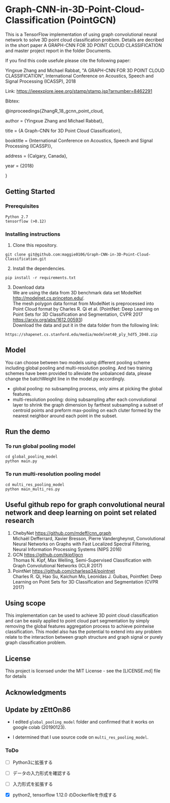 # Graph-CNN-in-3D-Point-Cloud-Classification (PointGCN)

This is a TensorFlow implementation of using graph convolutional neural network to solve 3D point cloud classification problem. Details are decribed in the short paper A GRAPH-CNN FOR 3D POINT CLOUD CLASSIFICATION and master project report in the folder Documents.

If you find this code usefule please cite the following paper:

Yingxue Zhang and Michael Rabbat, "A GRAPH-CNN FOR 3D POINT CLOUD CLASSIFICATION", International Conference on Acoustics, Speech and Signal Processing (ICASSP), 2018

Link: https://ieeexplore.ieee.org/stamp/stamp.jsp?arnumber=8462291

Bibtex:

@inproceedings{ZhangR_18_gcnn_point_cloud,

  author    = {Yingxue Zhang and
               Michael Rabbat},

  title     = {A Graph-CNN for 3D Point Cloud Classification},

  booktitle = {International Conference on Acoustics, Speech and Signal
               Processing (ICASSP)},

address = {Calgary, Canada},

  year      = {2018}

}



## Getting Started
### Prerequisites
```
Python 2.7
tensorflow (>0.12)
```
### Installing instructions

1. Clone this repository.

```
git clone git@github.com:maggie0106/Graph-CNN-in-3D-Point-Cloud-Classification.git
```
2. Install the dependencies.

```
pip install -r requirements.txt
```
3. Download data       
We are using the data from 3D benchmark data set ModelNet http://modelnet.cs.princeton.edu/.     
The mesh polygon data format from ModelNet is preprocessed into Point Cloud format by  Charles R. Qi et al. (PointNet: Deep Learning on Point Sets for 3D Classification and Segmentation, CVPR 2017 https://arxiv.org/abs/1612.00593)   
Download the data and put it in the data folder from the following link:
```
https://shapenet.cs.stanford.edu/media/modelnet40_ply_hdf5_2048.zip
```
## Model
You can choose between two models using different pooling scheme including global pooling and multi-resolution pooling. And two training schemes have been provided to alleviate the unbalanced data, please change the batchWeight line in the model.py accordingly.
* global pooling: no subsampling process, only aims at picking the global features.
* multi-resolution pooling: doing subsampling after each convolutional layer to shrink the graph dimension by farthest subsampling a subset of centroid points and preform max-pooling on each cluter formed by the nearest neighbor around each point in the subset.

## Run the demo
### To run global pooling model
```
cd global_pooling_model
python main.py
```
### To run multi-resolution pooling model
```
cd multi_res_pooling_model
python main_multi_res.py
```
## Useful github repo for graph convolutional neural network and deep learning on point set related research
1. ChebyNet https://github.com/mdeff/cnn_graph     
Michaël Defferrard, Xavier Bresson, Pierre Vandergheynst, Convolutional Neural Networks on Graphs with Fast Localized Spectral Filtering, Neural Information Processing Systems (NIPS 2016)
2. GCN https://github.com/tkipf/gcn       
Thomas N. Kipf, Max Welling, Semi-Supervised Classification with Graph Convolutional Networks (ICLR 2017)
3. PointNet https://github.com/charlesq34/pointnet    
Charles R. Qi, Hao Su, Kaichun Mo, Leonidas J. Guibas, PointNet: Deep Learning on Point Sets for 3D Classification and Segmentation (CVPR 2017)
## Using scope
This implementation can be used to achieve 3D point cloud classification and can be easily applied to point cloud part segmentation by simply removing the global features aggregation process to achieve pointwise classification. This model also has the potential to extend into any problem relate to the interaction between graph structure and graph signal or purely graph classification problem.
## License
This project is licensed under the MIT License - see the [LICENSE.md] file for details
## Acknowledgments

## Update by zEttOn86

- I edited `global_pooling_model` folder and confirmed that it works on google colab (20190123).

- I determined that I use source code on `multi_res_pooling_model`.

### ToDo

- [ ] Python3に拡張する

- [ ] データの入力形式を確認する

- [ ] 入力形式を拡張する

- [x] python2, tensorflow 1.12.0 のDockerfileを作成する

